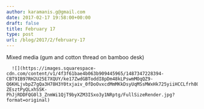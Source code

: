 ```yaml
---
author: karamanis.g@gmail.com
date: 2017-02-17 19:58:00+00:00
draft: false
title: February 17
type: post
url: /blog/2017/2/february-17
---
```


Mixed media (gum and cotton thread on bamboo desk)


  
      ![](https://images.squarespace-cdn.com/content/v1/4f3f61bae4b063b909445965/1487347228394-CBT9IB97RH2U25E7XQUY/ke17ZwdGBToddI8pDm48kLPswmMOqQZ9-Q6KHLjvbpZ7gQa3H78H3Y0txjaiv_0fDoOvxcdMmMKkDsyUqMSsMWxHk725yiiHCCLfrh8O1z5QPOohDIaIeljMHgDF5CVlOqpeNLcJ80NK65_fV7S1UTcpTqfU-ZEsztPyQLxhSSK-PhJjRDDFQG0l3_ZnmWi1QjT9byXZM3ISxo3y1NRptg/FullSizeRender.jpg?format=original)

